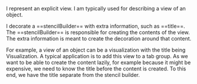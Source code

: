 I represent an explicit view. I am typically used for describing a view of an object.

I decorate a ==stencilBuilder== with extra information, such as ==title==. The ==stencilBuilder== is responsible for creating the contents of the view. The extra information is meant to create the decoration around that content.

For example, a view of an object can be a visualization with the title being Visualization. A typical application is to add this view to a tab group. As we want to be able to create the content lazily, for example because it might be expensive, we need to know the title before the content is created. To this end, we have the title separate from the stencil builder.